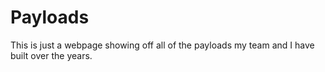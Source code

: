 # Payloads
This is just a webpage showing off all of the payloads my team and I have built over the years. 
